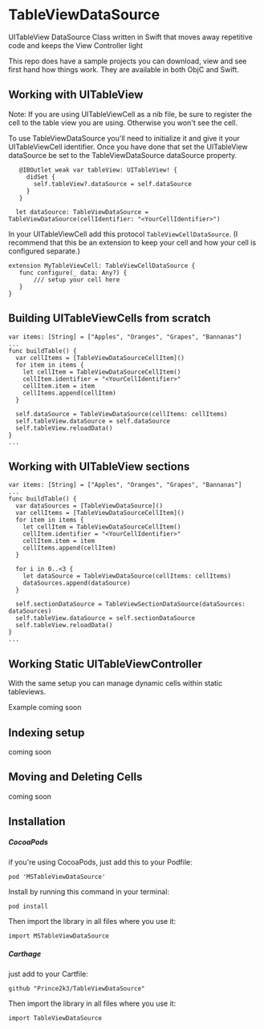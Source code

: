 # TableViewDataSource
UITableView DataSource Class written in Swift that moves away repetitive code and keeps the View Controller light

This repo does have a sample projects you can download, view and see first hand how things work. They are available in both ObjC and Swift.

## Working with UITableView
Note: If you are using UITableViewCell as a nib file, be sure to register the cell to the table view you are using. Otherwise you won't see the cell.

To use TableViewDataSource you'll need to initialize it and give it your UITableViewCell identifier. Once you have done that set the UITableView dataSource be set to the TableViewDataSource dataSource property. 
```
   @IBOutlet weak var tableView: UITableView! {
     didSet {
       self.tableView?.dataSource = self.dataSource
     }
   }

  let dataSource: TableViewDataSource = TableViewDataSource(cellIdentifier: "<YourCellIdentifier>")
```
In your UITableViewCell add this protocol `TableViewCellDataSource`. (I recommend that this be an extension to keep your cell and how your cell is configured separate.)
```
extension MyTableViewCell: TableViewCellDataSource {
   func configure(_ data: Any?) {
       /// setup your cell here     
   }  
}
```

## Building UITableViewCells from scratch

```
var items: [String] = ["Apples", "Oranges", "Grapes", "Bannanas"]
...
func buildTable() {
  var cellItems = [TableViewDataSourceCellItem]()
  for item in items {
    let cellItem = TableViewDataSourceCellItem()
    cellItem.identifier = "<YourCellIdentifier>"
    cellItem.item = item
    cellItems.append(cellItem)
  }
  
  self.dataSource = TableViewDataSource(cellItems: cellItems)
  self.tableView.dataSource = self.dataSource
  self.tableView.reloadData()
} 
...
```
## Working with UITableView sections
```
var items: [String] = ["Apples", "Oranges", "Grapes", "Bannanas"]
...
func buildTable() {
  var dataSources = [TableViewDataSource]()
  var cellItems = [TableViewDataSourceCellItem]()
  for item in items {
    let cellItem = TableViewDataSourceCellItem()
    cellItem.identifier = "<YourCellIdentifier>"
    cellItem.item = item
    cellItems.append(cellItem)
  }
  
  for i in 0..<3 {
    let dataSource = TableViewDataSource(cellItems: cellItems)
    dataSources.append(dataSource)
  }
  
  self.sectionDataSource = TableViewSectionDataSource(dataSources: dataSources)
  self.tableView.dataSource = self.sectionDataSource
  self.tableView.reloadData()
} 
...
```
## Working Static UITableViewController
With the same setup you can manage dynamic cells within static tableviews. 

Example coming soon

## Indexing setup
coming soon

## Moving and Deleting Cells
coming soon

## Installation

##### CocoaPods

if you're using CocoaPods, just add this to your Podfile: 
```
pod 'MSTableViewDataSource'
```
Install by running this command in your terminal:
```
pod install
```
Then import the library in all files where you use it:
```
import MSTableViewDataSource
```

##### Carthage 
just add to your Cartfile:
```
github "Prince2k3/TableViewDataSource"
```
Then import the library in all files where you use it:
```
import TableViewDataSource
```
